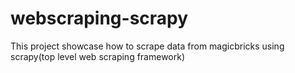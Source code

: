 # webscraping-scrapy
This project showcase how to scrape data from magicbricks using scrapy(top level web scraping framework)
